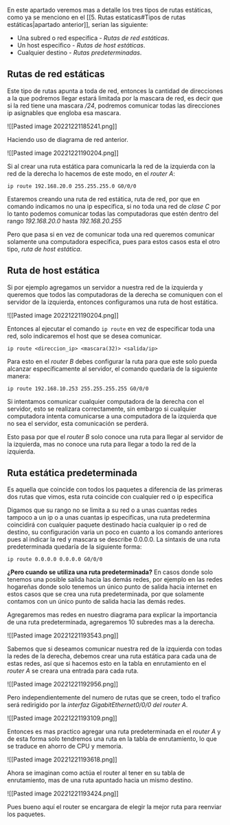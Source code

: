 En este apartado veremos mas a detalle los tres tipos de rutas estáticas, como ya se menciono en el [[5. Rutas estaticas#Tipos de rutas estáticas|apartado anterior]], serian las siguiente:

- Una subred o red especifica - *Rutas de red estáticas*.
- Un host especifico - *Rutas de host estáticas*.
- Cualquier destino - *Rutas predeterminadas*.

## Rutas de red estáticas
Este tipo de rutas apunta a toda de red, entonces la cantidad de direcciones a la que podremos llegar estará limitada por la mascara de red, es decir que si la red tiene una mascara */24*, podremos comunicar todas las direcciones ip asignables que engloba esa mascara.

![[Pasted image 20221221185241.png]]


Haciendo uso de diagrama de red anterior.

![[Pasted image 20221221190204.png]]

Si al crear una ruta estática para comunicarla la red de la izquierda con la red de la derecha lo hacemos de este modo, en el *router A*:

	ip route 192.168.20.0 255.255.255.0 G0/0/0

Estaremos creando una ruta de red estática, ruta de red, por que en comando indicamos no una ip especifica, si no toda una red de *clase C* por lo tanto podemos comunicar todas las computadoras que estén dentro del rango *192.168.20.0* hasta *192.168.20.255*

Pero que pasa si en vez de comunicar toda una red queremos comunicar solamente una computadora especifica, pues para estos casos esta el otro tipo, *ruta de host estática*.


## Ruta de host estática
Si por ejemplo agregamos un servidor a nuestra red de la izquierda y queremos que todos las computadoras de la derecha se comuniquen con el servidor de la izquierda, entonces configuramos una ruta de host estática.

![[Pasted image 20221221190204.png]]

Entonces al ejecutar el comando ` ip route ` en vez de especificar toda una red, solo indicaremos el host que se desea comunicar.

	ip route <direccion_ip> <mascara(32)> <salida/ip>

Para esto en el *router B* debes configurar la ruta para que este solo pueda alcanzar específicamente al servidor, el comando quedaría de la siguiente manera:

	ip route 192.168.10.253 255.255.255.255 G0/0/0

Si intentamos comunicar cualquier computadora de la derecha con el servidor, esto se realizara correctamente, sin embargo si cualquier computadora intenta comunicarse a una computadora de la izquierda que no sea el servidor, esta comunicación se perderá.

Esto pasa por que el *router B* solo conoce una ruta para llegar al servidor de la izquierda, mas no conoce una ruta para llegar a todo la red de la izquierda. 

## Ruta estática predeterminada
Es aquella que coincide con todos los paquetes a diferencia de las primeras dos rutas que vimos, esta ruta coincide con cualquier red o ip especifica

Digamos que su rango no se limita a su red o a unas cuantas redes tampoco a un ip o a unas cuantas ip especificas, una ruta predetermina coincidirá con cualquier paquete destinado hacia cualquier ip o red de destino, su configuración varia un poco en cuanto a los comando anteriores pues al indicar la red y mascara se describe 0.0.0.0. La sintaxis de una ruta predeterminada quedaría de la siguiente forma:

	ip route 0.0.0.0 0.0.0.0 G0/0/0

**¿Pero cuando se utiliza una ruta predeterminada?**
En casos donde solo tenemos una posible salida hacia las demás redes, por ejemplo en las redes hogareñas donde solo tenemos un único punto de salida hacia internet en estos casos que se crea una ruta predeterminada, por que solamente contamos con un único punto de salida hacia las demás redes.

Agregaremos mas redes en nuestro diagrama para explicar la importancia de una ruta predeterminada, agregaremos 10 subredes mas a la derecha.

![[Pasted image 20221221193543.png]]

Sabemos que si deseamos comunicar nuestra red de la izquierda con todas la redes de la derecha, debemos crear una ruta estática para cada una de estas redes, así que si hacemos esto en la tabla en enrutamiento en el *router A* se creara una entrada para cada ruta.

![[Pasted image 20221221192956.png]]

Pero independientemente del numero de rutas que se creen, todo el trafico será redirigido por la *interfaz GigabitEthernet0/0/0 del router A*.

![[Pasted image 20221221193109.png]]

Entonces es mas practico agregar una ruta predeterminada en el *router A* y de esta forma solo tendremos una ruta en la tabla de enrutamiento, lo que se traduce en ahorro de CPU y memoria.

![[Pasted image 20221221193618.png]]

Ahora se imaginan como actúa el router al tener en su tabla de enrutamiento, mas de una ruta apuntado hacia un mismo destino.

![[Pasted image 20221221193424.png]]

Pues bueno aquí el router se encargara de elegir la mejor ruta para reenviar los paquetes.
